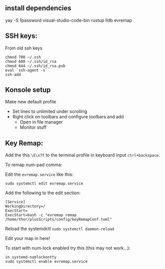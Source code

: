 

## install dependencies


yay -S 1password visual-studio-code-bin rustup lldb evremap





## SSH keys:

From old ssh keys

```
chmod 700 ~/.ssh
chmod 600 ~/.ssh/id_rsa
chmod 644 ~/.ssh/id_rsa.pub
eval `ssh-agent -s`
ssh-add
```


## Konsole setup 

Make new default profile
- Set lines to unlimited under scrolling
- Right click on toolbars and configure toolbars and add
  - Open in file manager 
  - Monitor stuff


## Key Remap:

Add the this `\E\x7f` to the terminal profile in keyboard input `ctrl+backspace`.


To remap num-pad comma:


Edit the `evremap.service` like this:

```
sudo systemctl edit evremap.service
```

Add the following to the edit section: 

```
[Service]
WorkingDirectory=/
ExecStart=
ExecStart=bash -c "evremap remap /home/thor/plusScripts/config/keyRemapConf.toml"
```
Reload the systemdctl `sudo systemctl daemon-reload `

Edit your map in here!


To start with num-lock enabled try this (this may not work...):

```
in systemd-numlockontty 
sudo systemctl enable evremap.service
```